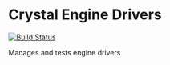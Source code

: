 # Crystal Engine Drivers

[![Build Status](https://travis-ci.org/aca-labs/crystal-engine-drivers.svg?branch=master)](https://travis-ci.org/aca-labs/crystal-engine-drivers)

Manages and tests engine drivers
